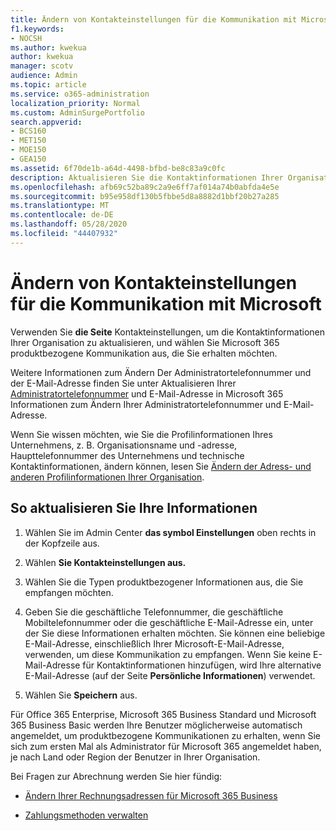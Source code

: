 ```yaml
---
title: Ändern von Kontakteinstellungen für die Kommunikation mit Microsoft
f1.keywords:
- NOCSH
ms.author: kwekua
author: kwekua
manager: scotv
audience: Admin
ms.topic: article
ms.service: o365-administration
localization_priority: Normal
ms.custom: AdminSurgePortfolio
search.appverid:
- BCS160
- MET150
- MOE150
- GEA150
ms.assetid: 6f70de1b-a64d-4498-bfbd-be8c83a9c0fc
description: Aktualisieren Sie die Kontaktinformationen Ihrer Organisation, und wählen Microsoft 365 produktbezogene Kommunikation, die Sie erhalten möchten.
ms.openlocfilehash: afb69c52ba89c2a9e6ff7af014a74b0abfda4e5e
ms.sourcegitcommit: b95e958df130b5fbbe5d8a8882d1bbf20b27a285
ms.translationtype: MT
ms.contentlocale: de-DE
ms.lasthandoff: 05/28/2020
ms.locfileid: "44407932"
---
```

# <a name="change-your-contact-preferences-for-communications-from-microsoft"></a>Ändern von Kontakteinstellungen für die Kommunikation mit Microsoft

Verwenden Sie **die Seite** Kontakteinstellungen, um die Kontaktinformationen Ihrer Organisation zu aktualisieren, und wählen Sie Microsoft 365 produktbezogene Kommunikation aus, die Sie erhalten möchten.
  
Weitere Informationen zum Ändern Der Administratortelefonnummer und der E-Mail-Adresse finden Sie unter Aktualisieren Ihrer [Administratortelefonnummer](update-phone-number-and-email-address.md) und E-Mail-Adresse in Microsoft 365 Informationen zum Ändern Ihrer Administratortelefonnummer und E-Mail-Adresse.
  
Wenn Sie wissen möchten, wie Sie die Profilinformationen Ihres Unternehmens, z. B. Organisationsname und -adresse, Haupttelefonnummer des Unternehmens und technische Kontaktinformationen, ändern können, lesen Sie [Ändern der Adress- und anderen Profilinformationen Ihrer Organisation](change-address-contact-and-more.md).
  
## <a name="to-update-your-information"></a>So aktualisieren Sie Ihre Informationen
  
1. Wählen Sie im Admin Center **das symbol Einstellungen** oben rechts in der Kopfzeile aus.

2. Wählen **Sie Kontakteinstellungen aus.**

3. Wählen Sie die Typen produktbezogener Informationen aus, die Sie empfangen möchten.

4. Geben Sie die geschäftliche Telefonnummer, die geschäftliche Mobiltelefonnummer oder die geschäftliche E-Mail-Adresse ein, unter der Sie diese Informationen erhalten möchten.
    Sie können eine beliebige E-Mail-Adresse, einschließlich Ihrer Microsoft-E-Mail-Adresse, verwenden, um diese Kommunikation zu empfangen. Wenn Sie keine E-Mail-Adresse für Kontaktinformationen hinzufügen, wird Ihre alternative E-Mail-Adresse (auf der Seite **Persönliche Informationen**) verwendet.

5. Wählen Sie **Speichern** aus.
  
Für Office 365 Enterprise, Microsoft 365 Business Standard und Microsoft 365 Business Basic werden Ihre Benutzer möglicherweise automatisch angemeldet, um produktbezogene Kommunikationen zu erhalten, wenn Sie sich zum ersten Mal als Administrator für Microsoft 365 angemeldet haben, je nach Land oder Region der Benutzer in Ihrer Organisation.
  
Bei Fragen zur Abrechnung werden Sie hier fündig:
  
- [Ändern Ihrer Rechnungsadressen für Microsoft 365 Business](../../commerce/billing-and-payments/change-your-billing-addresses.md)

- [Zahlungsmethoden verwalten](../../commerce/billing-and-payments/manage-payment-methods.md)
